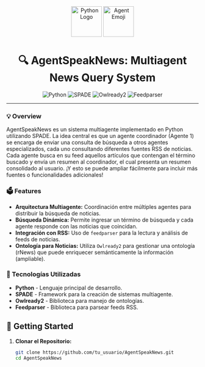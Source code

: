 <div align="center">
  <img src="https://cdn.jsdelivr.net/gh/devicons/devicon/icons/python/python-original.svg" height="80" alt="Python Logo" />
  <img src="https://raw.githubusercontent.com/Tarikul-Islam-Anik/Animated-Fluent-Emojis/master/Emojis/Objects/Microscope.png" height="80" alt="Agent Emoji" />

  <h1>🔍 AgentSpeakNews: Multiagent News Query System</h1>

  <p>
    <img src="https://img.shields.io/badge/Python-3.12.9-blue" alt="Python">
    <img src="https://img.shields.io/badge/SPADE-latest-green" alt="SPADE">
    <img src="https://img.shields.io/badge/Owlready2-latest-yellow" alt="Owlready2">
    <img src="https://img.shields.io/badge/Feedparser-latest-orange" alt="Feedparser">
  </p>
</div>

---

### 💡 Overview
AgentSpeakNews es un sistema multiagente implementado en Python utilizando SPADE. La idea central es que un agente coordinador (Agente 1) se encarga de enviar una consulta de búsqueda a otros agentes especializados, cada uno consultando diferentes fuentes RSS de noticias. Cada agente busca en su feed aquellos artículos que contengan el término buscado y envía un resumen al coordinador, el cual presenta un resumen consolidado al usuario. ¡Y esto se puede ampliar fácilmente para incluir más fuentes o funcionalidades adicionales!

### 🗳 Features
- **Arquitectura Multiagente:** Coordinación entre múltiples agentes para distribuir la búsqueda de noticias.
- **Búsqueda Dinámica:** Permite ingresar un término de búsqueda y cada agente responde con las noticias que coincidan.
- **Integración con RSS:** Uso de `feedparser` para la lectura y análisis de feeds de noticias.
- **Ontología para Noticias:** Utiliza `Owlready2` para gestionar una ontología (rNews) que puede enriquecer semánticamente la información (ampliable).

### 📌 Tecnologías Utilizadas
- **Python** - Lenguaje principal de desarrollo.
- **SPADE** - Framework para la creación de sistemas multiagente.
- **Owlready2** - Biblioteca para manejo de ontologías.
- **Feedparser** - Biblioteca para parsear feeds RSS.

## 📖 Getting Started

1. **Clonar el Repositorio:**
   ```bash
   git clone https://github.com/tu_usuario/AgentSpeakNews.git
   cd AgentSpeakNews
